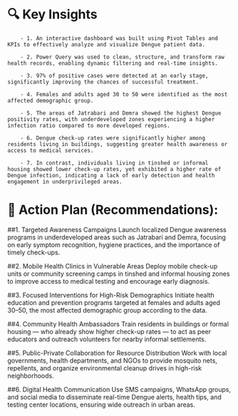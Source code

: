 # 🔍 Key Insights
        - 1. An interactive dashboard was built using Pivot Tables and KPIs to effectively analyze and visualize Dengue patient data.

        - 2. Power Query was used to clean, structure, and transform raw health records, enabling dynamic filtering and real-time insights.

        - 3. 97% of positive cases were detected at an early stage, significantly improving the chances of successful treatment.

        - 4. Females and adults aged 30 to 50 were identified as the most affected demographic group.

        - 5. The areas of Jatrabari and Demra showed the highest Dengue positivity rates, with underdeveloped zones experiencing a higher infection ratio compared to more developed regions.

        - 6. Dengue check-up rates were significantly higher among residents living in buildings, suggesting greater health awareness or access to medical services.

        - 7. In contrast, individuals living in tinshed or informal housing showed lower check-up rates, yet exhibited a higher rate of Dengue infection, indicating a lack of early detection and health engagement in underprivileged areas.


# 📌 Action Plan (Recommendations):

##1. Targeted Awareness Campaigns
Launch localized Dengue awareness programs in underdeveloped areas such as Jatrabari and Demra, focusing on early symptom recognition, hygiene practices, and the importance of timely check-ups.

##2. Mobile Health Clinics in Vulnerable Areas
Deploy mobile check-up units or community screening camps in tinshed and informal housing zones to improve access to medical testing and encourage early diagnosis.

##3. Focused Interventions for High-Risk Demographics
Initiate health education and prevention programs targeted at females and adults aged 30–50, the most affected demographic group according to the data.

##4. Community Health Ambassadors
Train residents in buildings or formal housing — who already show higher check-up rates — to act as peer educators and outreach volunteers for nearby informal settlements.

##5. Public-Private Collaboration for Resource Distribution
Work with local governments, health departments, and NGOs to provide mosquito nets, repellents, and organize environmental cleanup drives in high-risk neighborhoods.

##6. Digital Health Communication
Use SMS campaigns, WhatsApp groups, and social media to disseminate real-time Dengue alerts, health tips, and testing center locations, ensuring wide outreach in urban areas.



